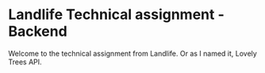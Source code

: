 <h1>Landlife Technical assignment - Backend</h1>

Welcome to the technical assignment from Landlife. Or as I named it, Lovely Trees API.

